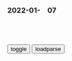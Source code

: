 ### 2022-01-　07

```note
```

<table id="tbc" style="white-space:pre-wrap">
</table>
<button onclick="toggleb()">toggle</button>
<button onclick="loadparse()">loadparse</button>
<br>
<!-- 🌸<br>🍅-　-🍑<hr>🍀 -->
<pre>
<textarea rows="30" cols="100" style="display: none" id="tar">

<font size="2"><b>
《外科风云》的反派都不会因为防疫而拒收患者</b></font><br>
https://mbd.baidu.com/newspage/data/landingsuper?context=%7B%22nid%22%3A%22news_9120282578032722577%22%7D&n_type=-1&p_from=-1

有心的人，与没心的人，从来都不是一路人。

<font size="1" style="color:#DCDCDC"><b>2022/1/7 下午3:10:25</b></font><br>

<font size="2"><b>
谜语人 - 萌娘百科 万物皆可萌的百科全书</b></font><br>
https://zh.moegirl.org.cn/%E8%B0%9C%E8%AF%AD%E4%BA%BA

<font size="1" style="color:#DCDCDC"><b>2022/1/7 下午3:11:05</b></font><br>

<font size="2"><b>
草蛇灰线_百度百科</b></font><br>
https://baike.baidu.com/item/%E8%8D%89%E8%9B%87%E7%81%B0%E7%BA%BF

意思是比喻事物留下隐约可寻的线索和迹象，出自《花月痕》。

<font size="1" style="color:#DCDCDC"><b>2022/1/7 下午2:54:22</b></font><br>

<font size="2"><b>
周王室的衰落：先祖撒下“弥天大谎”，没想到竟“坑”了后代子孙</b></font><br>
https://mbd.baidu.com/newspage/data/landingsuper?context=%7B%22nid%22%3A%22news_9329153683942171213%22%7D&n_type=-1&p_from=-1

谁的拳头硬谁就能得到更多的土地和rm，那肯定大多胜利者都是“无德者”，但是周王室的成员陷在自己编造的谎言出不来，

周厉王时期，
人们m不聊生，
他听信他人谗言，动用“铁腕”z策，
把参加反k活动的b姓全部处决掉。

周厉王不允许别人质疑自己的z策，
周王室此时已经失去了大部分m心。

<font size="1" style="color:#DCDCDC"><b>2022/1/7 下午2:42:23</b></font><br>

<font size="2"><b>
武则天自创18个h字，17个被废除，仅剩1个流传至今，可知是啥字</b></font><br>
https://mbd.baidu.com/newspage/data/landingsuper?context=%7B%22nid%22%3A%22news_8652546036523333346%22%7D&n_type=-1&p_from=-1

这些字，在武则天时期被强行推广，不过因为她的去世，也就逐渐被废除。

武则天时期为什么可以推广，那是因为许多投机取巧的人知道，哄上位者开心，他就有大把的权利、财富，

<font size="1" style="color:#DCDCDC"><b>2022/1/7 下午2:35:32</b></font><br>

<font size="2"><b>
疯狂的印度偷电人，j察都不放在眼里，逼急了直接牙咬高压线,sh,奇闻轶事,好看视频</b></font><br>
https://haokan.baidu.com/v?vid=5749030518940185543&sfrom=baidu-feed

<font size="1" style="color:#DCDCDC"><b>2022/1/7 下午2:31:40</b></font><br>

<font size="2"><b>
子弹：俄罗斯轮盘赌的正确玩法，靠的不是天意是手法，我看了八遍,影视,战争片,好看视频</b></font><br>
https://haokan.baidu.com/v?vid=7939393583877842500&sfrom=baidu-feed

消失的子弹

<font size="1" style="color:#DCDCDC"><b>2022/1/7 下午2:18:07</b></font><br>

<font size="2"><b>
电影：乌鸦每一次拍桌子，我都很担心，实在太搞笑了,影视,喜剧片,好看视频</b></font><br>
https://haokan.baidu.com/v?vid=12892373552049658814&sfrom=baidu-feed

最高l导人，

我们有罪。

<font size="1" style="color:#DCDCDC"><b>2022/1/7 下午2:15:40</b></font><br>

<font size="2"><b>
别让孩子玩手机了，不仅伤害眼睛，脑科学家证实大脑也会被影响</b></font><br>
https://mbd.baidu.com/newspage/data/landingsuper?context=%7B%22nid%22%3A%22news_9696496408570784662%22%7D&n_type=-1&p_from=-1

脑科学家
有田秀穗研究了日本的一大批宅男，发现这些人几乎不出门，长时间沉迷网络游戏、天天盯着手机、电视，检测了一部分宅男的大脑血流量，发现大部分宅男的前运动区出现不同程度的萎缩。这意味着，宅在家里长时间看手机、打游戏，可能会导致大脑功能退化！

位于额叶的前运动区是控制孩子情感的重要中枢。前运动区发达的孩子，能够迅速读懂别人的情绪，懂得别人要表达什么意思。

有病人曾因在工地上被一个铁钎子插进大脑，导致前运动区受损。康复后，他虽然能正常生活，听得懂被人说话，但他没有感觉。就比如，你讲了一个特别悲伤的故事，大家都很难过，但这个病人虽然知道你说什么，就是没感觉。

这种前运动受损的人，没法融入到sh生活当中去，对别人的感受无感，几乎无法处理人际关系。

我们经常看到有孩子会莫名其妙地发脾气，在地上打滚、大喊大叫，为什么呢？这是因为孩子读不懂自己，他不知道自己为什么这么生气，为什么这么难受，

<font size="1" style="color:#DCDCDC"><b>2022/1/7 下午1:37:55</b></font><br>

<font size="2"><b>
登陆之日_百度百科</b></font><br>
https://baike.baidu.com/item/%E7%99%BB%E9%99%86%E4%B9%8B%E6%97%A5

<font size="1" style="color:#DCDCDC"><b>2022/1/7 上午11:41:33</b></font><br>

<font size="2"><b>
网易视频-被苏联俘虏的日军有多惨，活着做牛做马冻死当柴烧，电影解说</b></font><br>
https://www.163.com/v/video/VTRS11IUU.html?f=post2020_dy_recommends

他们把苏联军装扔给战俘，穿得慢或者不穿的都会被枪毙。

战场zy的小胖被打成了筛子。他既被德军扫射，也被苏军攻击。

拿枪处决逃兵的苏联军官，
这就是曾经的他自己，
逼着别人送出性命。

他不想再打仗，他要待俊植回家。

两人忍着痛艰难爬起，回家的信念在支撑着他们前进。

映入眼帘的是漫天伞兵。

生命力像狗尾巴草一样茁壮成长下去。

<font size="1" style="color:#DCDCDC"><b>2022/1/7 上午11:23:17</b></font><br>

<font size="2"><b>
h萨克斯坦士兵遭b徒俘虏：从军车中被粗暴拽下，一个个下跪投降_腾讯新闻</b></font><br>
https://new.qq.com/rain/a/20220106V04DYG00

<font size="1" style="color:#DCDCDC"><b>2022/1/7 上午11:30:24</b></font><br>

<font size="2"><b>
网易视频-【解说】《至暗时刻》花甲老人，为了gj为了rm，毅然走向战场</b></font><br>
https://www.163.com/v/video/VUH1I66K8.html

<font size="1" style="color:#DCDCDC"><b>2022/1/7 上午11:33:03</b></font><br>

<font size="2"><b>
11岁小女孩高喊：打倒日军帝g主义，凶残日军把她按在坦克履带下</b></font><br>
https://mbd.baidu.com/newspage/data/landingsuper?context=%7B%22nid%22%3A%22news_9252227113046336352%22%7D&n_type=-1&p_from=-1

1936年10月，日寇zg驻屯军在b平举行秋季大演习，试图炫耀武力，以此威胁h北军m。日军在北平市内，以m房、公共建筑以及大量平m作为假想敌进行演习，从朝阳门到东交m巷的街道被日军坦克碾得乱七八糟，老b姓敢怒不敢言。

可是凶残的日本兵，竟将这个11岁的女孩，从她哥哥手中抢去，丢在坦克车的履带下面，将她压成了肉泥！

当年，很多普通老b姓，还没有认识到日军凶残的本性，有的还怀有侥幸心理，甚至有的老乡端着面、拿出自己平时舍不得吃的东西，站在路边迎接日军，可是他们等来的只是敌人的刺刀和子弹。

<font size="1" style="color:#DCDCDC"><b>2022/1/7 上午10:37:52</b></font><br>

</textarea>
</pre>
<!-- 🍀<br>🍑-　-🍅<hr>🌸 -->

```tip
```

<script src="https://cdn.jsdelivr.net/npm/jquery@3.5.1/dist/jquery.min.js"></script>

<link rel="stylesheet" href="https://cdn.jsdelivr.net/gh/fancyapps/fancybox@3.5.7/dist/jquery.fancybox.min.css" />
<script src="https://cdn.jsdelivr.net/gh/fancyapps/fancybox@3.5.7/dist/jquery.fancybox.min.js"></script>

<script type="text/javascript">

var __urlRegex = /(\b(https?|ftp|file):\/\/[-A-Z0-9+&@#\/%?=~_|!:,.;]*[-A-Z0-9+&@#\/%=~_|])/ig;
var __imgRegex = /\.(?:jpe?g|gif|png|webp)$/i;

loadparse();

function parseURL($string){

    var exp = __urlRegex;
    return $string.replace(exp,function(match){
            __imgRegex.lastIndex=0;
            if(__imgRegex.test(match)){
                return '<a data-fancybox="gallery" href="' + match.replace("/p=700", "")
                 + '"><img src="' + match.replace("/p=700", "/p=160x200")+'" width="64"></a>';
            }
            else{
                return '<a href="' + match + '" target="_blank">' + match + '</a>';
            }
        }
    );
}

function loadparse() {
  tbc.innerHTML = parseURL(tar.value);
}

function toggleb() {
  var x = document.getElementById("tar");
  if (x.style.display === "none") {
    x.style.display = "";
  } else {
    x.style.display = "none";
  }
}

</script>
